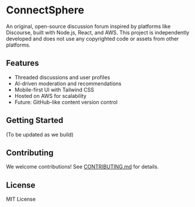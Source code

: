 # ConnectSphere

An original, open-source discussion forum inspired by platforms like Discourse, built with Node.js, React, and AWS. This project is independently developed and does not use any copyrighted code or assets from other platforms.

## Features
- Threaded discussions and user profiles
- AI-driven moderation and recommendations
- Mobile-first UI with Tailwind CSS
- Hosted on AWS for scalability
- Future: GitHub-like content version control

## Getting Started
(To be updated as we build)

## Contributing
We welcome contributions! See [CONTRIBUTING.md](CONTRIBUTING.md) for details.

## License
MIT License
